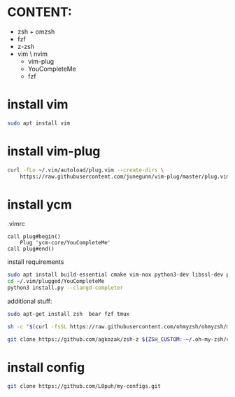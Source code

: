 # CONTENT: 
- zsh + omzsh 
- fzf
- z-zsh
- vim \ nvim 
    - vim-plug
    - YouCompleteMe 
    - fzf 

# install vim
```sh
sudo apt install vim
```
# install vim-plug
```sh
curl -fLo ~/.vim/autoload/plug.vim --create-dirs \
    https://raw.githubusercontent.com/junegunn/vim-plug/master/plug.vim
```
# install ycm 
.vimrc
```
call plug#begin()
    Plug 'ycm-core/YouCompleteMe'
call plug#end()
```
install requirements
```sh
sudo apt install build-essential cmake vim-nox python3-dev libssl-dev pip
cd ~/.vim/plugged/YouCompleteMe
python3 install.py --clangd-completer
```
additional stuff: 
```sh
sudo apt-get install zsh  bear fzf tmux
```
```sh
sh -c "$(curl -fsSL https://raw.githubusercontent.com/ohmyzsh/ohmyzsh/master/tools/install.sh)"
```
```sh
git clone https://github.com/agkozak/zsh-z ${ZSH_CUSTOM:-~/.oh-my-zsh/custom}/plugins/zsh-z
```
# install config
```sh
git clone https://github.com/L0puh/my-configs.git
```
